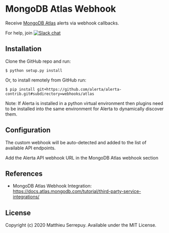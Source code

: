 MongoDB Atlas Webhook
==============

Receive [MongoDB Atlas](https://www.mongodb.com/atlas/database) alerts via webhook callbacks.

For help, join [![Slack chat](https://img.shields.io/badge/chat-on%20slack-blue?logo=slack)](https://slack.alerta.dev)

Installation
------------

Clone the GitHub repo and run:

    $ python setup.py install

Or, to install remotely from GitHub run:

    $ pip install git+https://github.com/alerta/alerta-contrib.git#subdirectory=webhooks/atlas

Note: If Alerta is installed in a python virtual environment then plugins
need to be installed into the same environment for Alerta to dynamically
discover them.

Configuration
-------------

The custom webhook will be auto-detected and added to the list of available API endpoints.

Add the Alerta API webhook URL in the MongoDB Atlas webhook section


References
----------

  * MongoDB Atlas Webhook Integration: https://docs.atlas.mongodb.com/tutorial/third-party-service-integrations/

License
-------

Copyright (c) 2020 Matthieu Serrepuy. Available under the MIT License.

